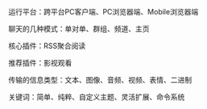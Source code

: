 运行平台：跨平台PC客户端、PC浏览器端、Mobile浏览器端

聊天的几种模式：单对单、群组、频道、主页

核心插件：RSS聚合阅读

推荐插件：影视观看

传输的信息类型：文本、图像、音频、视频、表情、二进制

关键词：简单、纯粹、自定义主题、灵活扩展、命令系统
